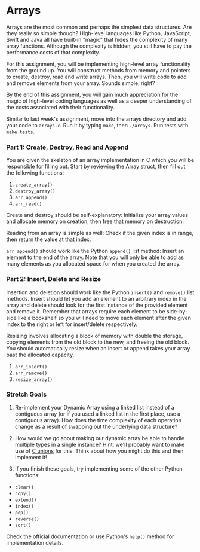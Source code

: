 # Arrays

Arrays are the most common and perhaps the simplest data structures. Are they really so simple though? High-level languages like Python, JavaScript, Swift and Java all have built-in "magic" that hides the complexity of many array functions. Although the complexity is hidden, you still have to pay the performance costs of that complexity.

For this assignment, you will be implementing high-level array functionality from the ground up. You will construct methods from memory and pointers to create, destroy, read and write arrays. Then, you will write code to add and remove elements from your array. Sounds simple, right?

By the end of this assignment, you will gain much appreciation for the magic of high-level coding languages as well as a deeper understanding of the costs associated with their functionality.

Similar to last week's assignment, move into the arrays directory and add your code to `arrays.c`. Run it by typing `make`, then `./arrays`. Run tests with `make tests`.

### Part 1: Create, Destroy, Read and Append

You are given the skeleton of an array implementation in C which you will be responsible for filling out. Start by reviewing the Array struct, then fill out the following functions:

1. `create_array()`
2. `destroy_array()`
3. `arr_append()`
4. `arr_read()`

Create and destroy should be self-explanatory: Initialize your array values and allocate memory on creation, then free that memory on destruction.

Reading from an array is simple as well: Check if the given index is in range, then return the value at that index.

`arr_append()` should work like the Python `append()` list method: Insert an element to the end of the array. Note that you will only be able to add as many elements as you allocated space for when you created the array.

### Part 2: Insert, Delete and Resize

Insertion and deletion should work like the Python `insert()` and `remove()` list methods. Insert should let you add an element to an arbitrary index in the array and delete should look for the first instance of the provided element and remove it. Remember that arrays require each element to be side-by-side like a bookshelf so you will need to move each element after the given index to the right or left for insert/delete respectively.

Resizing involves allocating a block of memory with double the storage, copying elements from the old block to the new, and freeing the old block. You should automatically resize when an insert or append takes your array past the allocated capacity.

1. `arr_insert()`
2. `arr_remove()`
3. `resize_array()`

### Stretch Goals

1. Re-implement your Dynamic Array using a linked list instead of a contiguous array (or if you used a linked list in the first place, use a contiguous array). How does the time complexity of each operation change as a result of swapping out the underlying data structure?

2. How would we go about making our dynamic array be able to handle multiple types in a single instance? Hint: we'll probably want to make use of [C unions](https://www.tutorialspoint.com/cprogramming/c_unions.htm) for this. Think about how you might do this and then implement it!

3. If you finish these goals, try implementing some of the other Python functions:

- `clear()`
- `copy()`
- `extend()`
- `index()`
- `pop()`
- `reverse()`
- `sort()`

Check the official documentation or use Python's `help()` method for implementation details.





